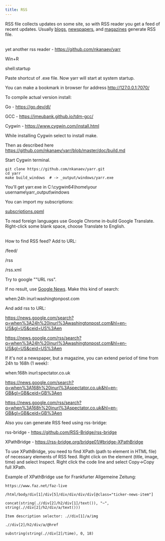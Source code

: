 ```yaml
---
title: RSS
---
```


RSS file collects updates on some site, so with RSS reader you get a feed of recent updates. Usually [blogs](/en/blogs), [newspapers](/en/newspapers), and [magazines](/en/articles) generate RSS file.
<br><br>

yet another rss reader - <https://github.com/nkanaev/yarr>

Win+R

shell:startup

Paste shortcut of .exe file. Now yarr will start at system startup.

You can make a bookmark in browser for address <http://127.0.0.1:7070/>

To compile actual version install:

Go - <https://go.dev/dl/>

GCC - <https://jmeubank.github.io/tdm-gcc/>

Cygwin - <https://www.cygwin.com/install.html>

While installing Cygwin select to install make.

Then as described here <https://github.com/nkanaev/yarr/blob/master/doc/build.md>

Start Cygwin terminal.

```
git clone https://github.com/nkanaev/yarr.git
cd yarr
make build_windows  # -> _output/windows/yarr.exe
```

You'll get yarr.exe in C:\cygwin64\home\your username\yarr\_output\windows

You can import my subscriptions:

<a href="/files/subscriptions.opml" download>subscriptions.opml</a>

To read foreign languages use Google Chrome in-build Google Translate. Right-click some blank space, choose Translate to English.
<br><br>

How to find RSS feed? Add to URL:

/feed/

/rss

/rss.xml

Try to google ""URL rss".

If no result, use [Google News](https://news.google.com/home?hl=en-US&gl=US&ceid=US:en). Make this kind of search:

when:24h inurl:washingtonpost.com

And add rss to URL:

<https://news.google.com/search?q=when%3A24h%20inurl%3Awashingtonpost.com&hl=en-US&gl=US&ceid=US%3Aen>

<https://news.google.com/rss/search?q=when%3A24h%20inurl%3Awashingtonpost.com&hl=en-US&gl=US&ceid=US%3Aen>

If it's not a newspaper, but a magazine, you can extend period of time from 24h to 168h (1 week):

when:168h inurl:spectator.co.uk

<https://news.google.com/search?q=when%3A168h%20inurl%3Aspectator.co.uk&hl=en-GB&gl=GB&ceid=GB%3Aen>

<https://news.google.com/rss/search?q=when%3A168h%20inurl%3Aspectator.co.uk&hl=en-GB&gl=GB&ceid=GB%3Aen>

Also you can generate RSS feed using rss-bridge:

rss-bridge - <https://github.com/RSS-Bridge/rss-bridge>

XPathBridge - <https://rss-bridge.org/bridge01/#bridge-XPathBridge>

To use XPathBridge, you need to find XPath (path to element in HTML file) of necessary elements of RSS feed. Right click on the element (title, image, time) and select Inspect. Right click the code line and select Copy->Copy full XPath.

Example of XPathBridge use for Frankfurter Allgemeine Zeitung:

```
https://www.faz.net/faz-live

/html/body/div[1]/div[5]/div/div/div/div[@class="ticker-news-item"]

concat(string(.//div[2]/h2/div[1]/text()), "~", string(.//div[2]/h2/div/a/text()))

Item description selector: .//div[1]/a/img

.//div[2]/h2/div/a/@href

substring(string(.//div[2]/time), 0, 18)
```
